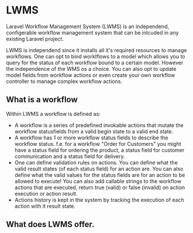 # LWMS
Laravel Workflow Management System (LWMS) is an independend, configerable workflow management system that can be inlcuded in any existing Laravel project.

LWMS is independend since it installs all it's required resources to manage workflows. One can opt to bind worklflows to a model which allows you to query for the status of each workflow bound to a certain model. However the independence of the WMS os a choice. You can also opt to update model fields from workflow actions or even create your own workflow controller to manage complex workflow actions.

## What is a workflow
Within LWMS a workflow is defined as:
- A workflow is a series of predefined invokable actions that mutate the workflow statusfields from a valid begin state to a valid end state.
- A workflow has 1 or more workflow status fields to describe the workflow status. f.e. for a workflow "Order for Customers" you might have a status field for ordering the product, a status field for customer communication and a status field for delivery.
- One can define validation rules on actions. You can define what the valid result states (of each status field) for an action are. You can also define what the valid values for the status fields are for an action to be allowed to execute! You can also add callable strings to the workflow actions that are executed, return true (valid) or false (invalid) on action execution or action result.   
- Actions history is kept in the system by tracking the execution of each action with it result state.

## What does LWMS offer.
